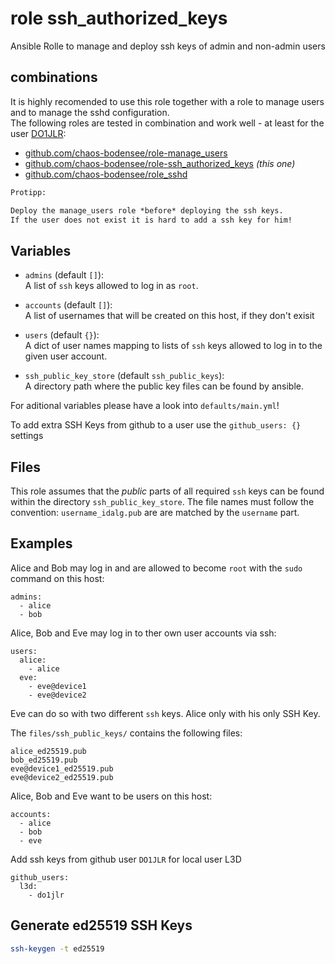  role ssh_authorized_keys
==============================
Ansible Rolle to manage and deploy ssh keys of admin and non-admin users

 combinations
---------------
It is highly recomended to use this role together with a role to manage users and to manage the sshd configuration.<br/>
The following roles are tested in combination and work well - at least for the user [DO1JLR](https://github.com/do1jlr):
 - [github.com/chaos-bodensee/role-manage_users](https://github.com/chaos-bodensee/role-manage_users.git)
 - [github.com/chaos-bodensee/role-ssh_authorized_keys](https://github.com/chaos-bodensee/role-ssh_authorized_keys.git) *(this one)*
 - [github.com/chaos-bodensee/role_sshd](https://github.com/chaos-bodensee/role_sshd.git)

```txt
Protipp:

Deploy the manage_users role *before* deploying the ssh keys.
If the user does not exist it is hard to add a ssh key for him!
```

 Variables
---------

* ``admins`` (default ``[]``):<br/>
  A list of ``ssh`` keys allowed to log in as `root`.

* ``accounts`` (default ``[]``):<br/>
  A list of usernames that will be created on this host, if they don't exisit

* `users` (default `{}`):<br/>
  A dict of user names mapping to lists of ``ssh`` keys
  allowed to log in to the given user account.

* ``ssh_public_key_store`` (default ``ssh_public_keys``):<br/>
  A directory path where the public key files can be found by ansible.

For aditional variables please have a look into ``defaults/main.yml``!

To add extra SSH Keys from github to a user use the ``github_users: {}`` settings

 Files
-----

This role assumes that the *public* parts of all required ``ssh`` keys
can be found within the directory ``ssh_public_key_store``. The file
names must follow the convention: ``username_idalg.pub`` are are matched
by the ``username`` part.


 Examples
--------

Alice and Bob may log in and are allowed to become ``root`` with the ``sudo`` command on this host:

```
admins:
  - alice
  - bob
```

Alice, Bob and Eve may log in to ther own user accounts via ssh:
```
users:
  alice:
    - alice
  eve:
    - eve@device1
    - eve@device2
```
Eve can do so with two different `ssh` keys. Alice only with his only SSH Key.


The `files/ssh_public_keys/` contains the following files:

```
alice_ed25519.pub
bob_ed25519.pub
eve@device1_ed25519.pub
eve@device2_ed25519.pub
```

Alice, Bob and Eve want to be users on this host:
```
accounts:
  - alice
  - bob
  - eve
```

Add ssh keys from github user ``DO1JLR`` for local user L3D
```
github_users:
  l3d:
    - do1jlr
```
 Generate ed25519 SSH Keys
--------------------------------

```bash
ssh-keygen -t ed25519
```

